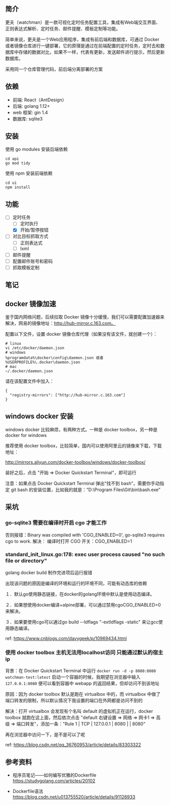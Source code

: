 ## 简介
更夫（watchman）是一款可视化定时任务配置工具，集成有Web端交互界面、正则表达式解析、定时任务、邮件提醒、模板定制等功能。

简单来说，更夫是一个Web应用程序，集成有前后端和数据库，可通过 Docker 或者镜像仓库进行一键部署，它的原理是通过在前端配置的定时任务，定时去和数据库中存储的数据对比，如果不一样，代表有更新，发送邮件进行提示，然后更新数据库。

采用同一个仓库管理代码，前后端分离部署的方案

## 依赖
* 前端: React（AntDesign）
* 后端: golang 1.12+
* web 框架: gin 1.4
* 数据库: sqlite3

## 安装
使用 go modules 安装后端依赖
```
cd api
go mod tidy
```
使用 npm 安装前端依赖
```
cd ui
npm install
```

## 功能
- [ ] 定时任务
    - [ ] 定时执行
    - [x] 开始/暂停按钮
- [ ] 对比目标抓取方式
    - [ ] 正则表达式
    - [ ] lxml
- [ ] 邮件提醒
- [ ] 配置邮件账号和密码
- [ ] 抓取模板定制

## 笔记
## docker 镜像加速
鉴于国内网络问题，后续拉取 Docker 镜像十分缓慢，我们可以需要配置加速器来解决，网易的镜像地址：http://hub-mirror.c.163.com。

配置以下文件，设置 docker 镜像仓库代理（如果没有该文件，就创建一个）：
```
# linux
vi /etc/docker/daemon.json
# windows
%programdata%\docker\config\daemon.json 或者 %USERPROFILE%\.docker\daemon.json
# mac
~/.docker/daemon.json
```

请在该配置文件中加入：
```
{
  "registry-mirrors": ["http://hub-mirror.c.163.com"]
}
```

## windows docker 安装
windows docker 比较麻烦，有两种方式。一种是 docker toolbox，另一种是 docker for windows

推荐使用 docker toolbox，比较简单，国内可以使用阿里云的镜像来下载，下载地址：

http://mirrors.aliyun.com/docker-toolbox/windows/docker-toolbox/

装好之后，点击 "开始 => Docker Quickstart Terminal"，即可运行

注意：如果点击 Docker Quickstart Terminal 弹出“找不到 bash”，需要你手动指定 git bash 的安装位置，比如我的就是：“D:\Program Files\Git\bin\bash.exe”

## 采坑
### go-sqlite3 需要在编译时开启 cgo 才能工作
否则报错：Binary was compiled with 'CGO_ENABLED=0', go-sqlite3 requires cgo to work.
解决：
编译时打开 CGO 开关：CGO_ENABLED=1

### standard_init_linux.go:178: exec user process caused "no such file or directory"
golang docker build 制作完进项后运行报错

出现该问题的原因是编译的环境和运行的环境不同，可能有动态库的依赖

１．默认go使用静态链接，在docker的golang环境中默认是使用动态编译。

２．如果想使用docker编译+alpine部署，可以通过禁用cgoCGO_ENABLED=0来解决。

３．如果要使用cgo可以通过go build --ldflags "-extldflags -static" 来让gcc使用静态编译。

ref: https://www.cnblogs.com/davygeek/p/10969434.html

### 使用 docker toolbox 主机无法用localhost访问 只能通过默认的宿主ip
背景：在 Docker Quickstart Terminal 中运行 ```docker run -d -p 8080:8080 watchman-test:latest``` 启动一个容器的时候，我期望在浏览器中输入 ```127.0.0.1:8080``` 便可以看到容器中 webapp 的返回结果，但却访问不到该地址

原因：因为 docker toolbox 默认是跑在 virtualbox 中的，而 virtualbox 中做了端口转发的限制，所以默认情况下我设置的端口在外网都是访问不到的

解决：打开 virtualbox 会发现有个名叫 default 的虚拟机正在运行，docker toolbox 就跑在这上面，然后依次点击 "default 右键设置 => 网络 => 网卡1 => 高级 => 端口转发"，添加一条："Rule 1 | TCP | 127.0.0.1 | 8080 | | 8080"

再在浏览器中访问一下，是不是可以了呢

ref: https://blog.csdn.net/qq_36760953/article/details/83303322

## 参考资料
* 程序员笔记——如何编写优雅的Dockerfile  
https://studygolang.com/articles/20102

* Dockerfile语法  
https://blog.csdn.net/u013755520/article/details/91126933